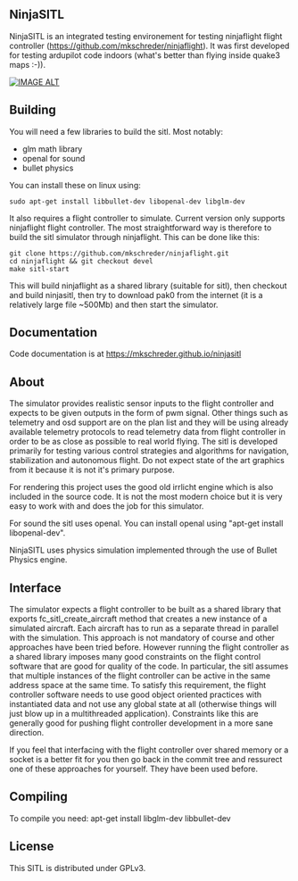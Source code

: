 NinjaSITL
---------

NinjaSITL is an integrated testing environement for testing ninjaflight flight
controller (https://github.com/mkschreder/ninjaflight). It was first developed
for testing ardupilot code indoors (what's better than flying inside quake3
maps :-)).  

[![IMAGE ALT](https://img.youtube.com/vi/rGc4XmpufJ4/0.jpg)](https://www.youtube.com/watch?v=rGc4XmpufJ4)

Building
--------

You will need a few libraries to build the sitl. Most notably:
	
* glm math library
* openal for sound
* bullet physics 

You can install these on linux using:

	sudo apt-get install libbullet-dev libopenal-dev libglm-dev

It also requires a flight controller to simulate. Current version only supports
ninjaflight flight controller. The most straightforward way is therefore to
build the sitl simulator through ninjaflight. This can be done like this:

	git clone https://github.com/mkschreder/ninjaflight.git
	cd ninjaflight && git checkout devel
	make sitl-start

This will build ninjaflight as a shared library (suitable for sitl), then
checkout and build ninjasitl, then try to download pak0 from the internet (it
is a relatively large file ~500Mb) and then start the simulator.

Documentation
-------------

Code documentation is at https://mkschreder.github.io/ninjasitl

About
-----

The simulator provides realistic sensor inputs to the flight controller and
expects to be given outputs in the form of pwm signal. Other things such as
telemetry and osd support are on the plan list and they will be using already
available telemetry protocols to read telemetry data from flight controller in
order to be as close as possible to real world flying. The sitl is developed
primarily for testing various control strategies and algorithms for navigation,
stabilization and autonomous flight. Do not expect state of the art graphics
from it because it is not it's primary purpose. 

For rendering this project uses the good old irrlicht engine which is also
included in the source code. It is not the most modern choice but it is very
easy to work with and does the job for this simulator. 

For sound the sitl uses openal. You can install openal using "apt-get install
libopenal-dev".

NinjaSITL uses physics simulation implemented through the use of Bullet Physics
engine.

Interface
---------

The simulator expects a flight controller to be built as a shared library that
exports fc\_sitl\_create\_aircraft method that creates a new instance of a
simulated aircraft. Each aircraft has to run as a separate thread in parallel
with the simulation. This approach is not mandatory of course and other
approaches have been tried before. However running the flight controller as a
shared library imposes many good constraints on the flight control software that
are good for quality of the code. In particular, the sitl assumes that multiple
instances of the flight controller can be active in the same address space at
the same time. To satisfy this requirement, the flight controller software
needs to use good object oriented practices with instantiated data and not use
any global state at all (otherwise things will just blow up in a multithreaded
application). Constraints like this are generally good for pushing flight
controller development in a more sane direction. 

If you feel that interfacing with the flight controller over shared memory or a
socket is a better fit for you then go back in the commit tree and ressurect
one of these approaches for yourself. They have been used before. 

Compiling
---------

To compile you need: 
apt-get install libglm-dev libbullet-dev

License
-------

This SITL is distributed under GPLv3.
